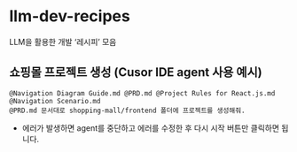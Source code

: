 # llm-dev-recipes

LLM을 활용한 개발 ‘레시피’ 모음

## 쇼핑몰 프로젝트 생성 (Cusor IDE agent 사용 예시)

```
@Navigation Diagram Guide.md @PRD.md @Project Rules for React.js.md @Navigation Scenario.md 
@PRD.md 문서대로 shopping-mall/frontend 폴더에 프로젝트를 생성해줘.
```

* 에러가 발생하면 agent를 중단하고 에러를 수정한 후 다시 시작 버튼만 클릭하면 됩니다.